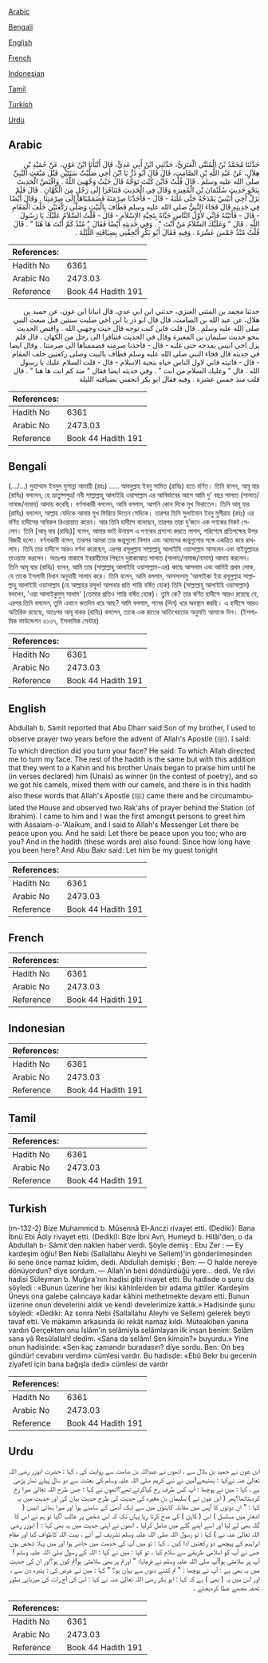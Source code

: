 [Arabic](#arabic)

[Bengali](#bengali)

[English](#english)

[French](#french)

[Indonesian](#indonesian)

[Tamil](#tamil)

[Turkish](#turkish)

[Urdu](#urdu)

## Arabic


<div dir="rtl" lang="ar" style={{fontSize:'larger',backgroundColor:'#f8f9fa',padding:20}}>
حَدَّثَنَا مُحَمَّدُ بْنُ الْمُثَنَّى الْعَنَزِيُّ، حَدَّثَنِي ابْنُ أَبِي عَدِيٍّ، قَالَ أَنْبَأَنَا ابْنُ عَوْنٍ، عَنْ حُمَيْدِ بْنِ هِلاَلٍ، عَنْ عَبْدِ اللَّهِ بْنِ الصَّامِتِ، قَالَ قَالَ أَبُو ذَرٍّ يَا ابْنَ أَخِي صَلَّيْتُ سَنَتَيْنِ قَبْلَ مَبْعَثِ النَّبِيِّ صلى الله عليه وسلم ‏.‏ قَالَ قُلْتُ فَأَيْنَ كُنْتَ تَوَجَّهُ قَالَ حَيْثُ وَجَّهَنِيَ اللَّهُ ‏.‏ وَاقْتَصَّ الْحَدِيثَ بِنَحْوِ حَدِيثِ سُلَيْمَانَ بْنِ الْمُغِيرَةِ وَقَالَ فِي الْحَدِيثِ فَتَنَافَرَا إِلَى رَجُلٍ مِنَ الْكُهَّانِ ‏.‏ قَالَ فَلَمْ يَزَلْ أَخِي أُنَيْسٌ يَمْدَحُهُ حَتَّى غَلَبَهُ - قَالَ - فَأَخَذْنَا صِرْمَتَهُ فَضَمَمْنَاهَا إِلَى صِرْمَتِنَا ‏.‏ وَقَالَ أَيْضًا فِي حَدِيثِهِ قَالَ فَجَاءَ النَّبِيُّ صلى الله عليه وسلم فَطَافَ بِالْبَيْتِ وَصَلَّى رَكْعَتَيْنِ خَلْفَ الْمَقَامِ - قَالَ - فَأَتَيْتُهُ فَإِنِّي لأَوَّلُ النَّاسِ حَيَّاهُ بِتَحِيَّةِ الإِسْلاَمِ - قَالَ - قُلْتُ السَّلاَمُ عَلَيْكَ يَا رَسُولَ اللَّهِ ‏.‏ قَالَ ‏"‏ وَعَلَيْكَ السَّلاَمُ مَنْ أَنْتَ ‏"‏ ‏.‏ وَفِي حَدِيثِهِ أَيْضًا فَقَالَ ‏"‏ مُنْذُ كَمْ أَنْتَ هَا هُنَا ‏"‏ ‏.‏ قَالَ قُلْتُ مُنْذُ خَمْسَ عَشْرَةَ ‏.‏ وَفِيهِ فَقَالَ أَبُو بَكْرٍ أَتْحِفْنِي بِضِيَافَتِهِ اللَّيْلَةَ ‏.‏
</div>
<div style={{backgroundColor:'#f8f9fa',padding:20, marginBottom: 10}}><table> <thead> <tr> <th>References:</th> <th></th> </tr> </thead> <tbody><tr><td>Hadith No</td><td>6361</td></tr><tr><td>Arabic No</td><td>2473.03</td></tr><tr><td>Reference</td><td>Book 44 Hadith 191</td></tr></tbody></table></div>


<div dir="rtl" lang="ar" style={{fontSize:'larger',backgroundColor:'#f8f9fa',padding:20}}>
حدثنا محمد بن المثنى العنزي، حدثني ابن ابي عدي، قال انبانا ابن عون، عن حميد بن هلال، عن عبد الله بن الصامت، قال قال ابو ذر يا ابن اخي صليت سنتين قبل مبعث النبي صلى الله عليه وسلم . قال قلت فاين كنت توجه قال حيث وجهني الله . واقتص الحديث بنحو حديث سليمان بن المغيرة وقال في الحديث فتنافرا الى رجل من الكهان . قال فلم يزل اخي انيس يمدحه حتى غلبه - قال - فاخذنا صرمته فضممناها الى صرمتنا . وقال ايضا في حديثه قال فجاء النبي صلى الله عليه وسلم فطاف بالبيت وصلى ركعتين خلف المقام - قال - فاتيته فاني لاول الناس حياه بتحية الاسلام - قال - قلت السلام عليك يا رسول الله . قال " وعليك السلام من انت " . وفي حديثه ايضا فقال " منذ كم انت ها هنا " . قال قلت منذ خمس عشرة . وفيه فقال ابو بكر اتحفني بضيافته الليلة
</div>
<div style={{backgroundColor:'#f8f9fa',padding:20, marginBottom: 10}}><table> <thead> <tr> <th>References:</th> <th></th> </tr> </thead> <tbody><tr><td>Hadith No</td><td>6361</td></tr><tr><td>Arabic No</td><td>2473.03</td></tr><tr><td>Reference</td><td>Book 44 Hadith 191</td></tr></tbody></table></div>

## Bengali


<div dir="ltr" lang="bn" style={{fontSize:'larger',backgroundColor:'#f8f9fa',padding:20}}>
(…/...) মুহাম্মাদ ইবনুল মুসান্না আনায়ী (রহঃ) ..... আবদুল্লাহ ইবনু সামিত (রাযিঃ) হতে বর্ণিত। তিনি বলেন, আবূ যার (রাযিঃ) বললেন, হে ভ্রাতুষ্পপুত্র! নবী সাল্লাল্লাহু আলাইহি ওয়াসাল্লাম এর আবির্ভাবের আগে আমি দু' বছর সালাত (সালাত/নামাজ/নামায) আদায় করেছি। বর্ণনাকারী বললেন, আমি বললাম, আপনি কোন দিকে মুখ ফিরাতেন। তিনি আবূ যার (রাযিঃ) বললেন, আল্লাহ যেদিকে আমার মুখ ফিরিয়ে দিতেন সেদিকে। তারপর তিনি সুলাইমান ইবনু মুগীরাহ (রহঃ) এর বর্ণিত হাদীসের অবিকল রিওয়ায়াত করেন। আর তিনি হাদীসে বলেছেন, তারপর তারা দু’জনে এক গণকের নিকট গেলেন। তিনি [আবূ যার (রাযিঃ)] বলেন, আমার ভাই উনায়স এ গণকের প্রশংসা করতে লাগল, পরিশেষে প্রতিপক্ষের উপর বিজয়ী হলো। বর্ণনাকারী বলেন, তারপর আমরা তার জন্তুগুলো নিলাম এবং আমাদের জন্তুগুলোর সঙ্গে একত্রিত করে রাখলাম। তিনি তার হাদীসে আরও বর্ণনা করেছেন, এরপর রসূলুল্লাহ সাল্লাল্লাহু আলাইহি ওয়াসাল্লাম আসলেন এবং বাইতুল্লাহর তাওয়াফ করলেন। অতঃপর মাকামে ইবরাহীমের পিছনে দুরাকাআত সালাত (সালাত/নামাজ/নামায) আদায় করলেন। তিনি আবূ যার (রাযিঃ) বলেন, আমি তার (সাল্লাল্লাহু আলাইহি ওয়াসাল্লাম-এর) কাছে আসলাম এবং আমিই প্রথম লোক, যে তাকে ইসলামী বিধান অনুযায়ী সালাম করে। তিনি বলেন, আমি বললাম, আসসালামু 'আলাইকা ইয়া রসূলুল্লাহ সাল্লাল্লাহু আলাইহি ওয়াসাল্লাম (হে আল্লাহর রসূল! আপনার প্রতি শান্তি বর্ষিত হোক) তিনি (সাল্লাল্লাহু আলাইহি ওয়াসাল্লাম) বললেন, 'ওয়া আলাইকুমুস্ সালাম' (তোমার প্রতিও শান্তি বর্ষিত হোক)। তুমি কে? তার বর্ণিত হাদীসে আরও রয়েছে যে, এরপর তিনি বললেন, তুমি এখানে কতদিন ধরে আছ? আমি বললাম, পনের (দিন) ধরে অবস্থান করছি। এ হাদীসে আরও অতিরিক্ত রয়েছে, অতঃপর আবূ বাকর (রাযিঃ) বললেন, তাকে এক রাতের আতিথেয়তার অনুমতি আমাকে দিন। (ইসলামিক ফাউন্ডেশন ৬১৩৭, ইসলামিক সেন্টার)
</div>
<div style={{backgroundColor:'#f8f9fa',padding:20, marginBottom: 10}}><table> <thead> <tr> <th>References:</th> <th></th> </tr> </thead> <tbody><tr><td>Hadith No</td><td>6361</td></tr><tr><td>Arabic No</td><td>2473.03</td></tr><tr><td>Reference</td><td>Book 44 Hadith 191</td></tr></tbody></table></div>

## English


<div dir="ltr" lang="en" style={{fontSize:'larger',backgroundColor:'#f8f9fa',padding:20}}>
Abdullah b. Samit reported that Abu Dharr said:Son of my brother, I used to observe prayer two years before the advent of Allah's Apostle (ﷺ). I said: To which direction did you turn your face? He said: To which Allah directed me to turn my face. The rest of the hadith is the same but with this addition that they went to a Kahin and his brother Unais began to praise him until he (in verses declared) him (Unais) as winner (in the contest of poetry), and so we got his camels, mixed them with our camels, and there is in this hadith also these words that Allah's Apostle (ﷺ) came there and he circumambulated the House and observed two Rak'ahs of prayer behind the Station (of Ibrahim). I came to him and I was the first amongst persons to greet him with Assalam-o-'Alaikum, and I said to Allah's Messenger Let there be peace upon you. And he said: Let there be peace upon you too; who are you? And in the hadith (these words are) also found: Since how long have you been here? And Abu Bakr said: Let him be my guest tonight
</div>
<div style={{backgroundColor:'#f8f9fa',padding:20, marginBottom: 10}}><table> <thead> <tr> <th>References:</th> <th></th> </tr> </thead> <tbody><tr><td>Hadith No</td><td>6361</td></tr><tr><td>Arabic No</td><td>2473.03</td></tr><tr><td>Reference</td><td>Book 44 Hadith 191</td></tr></tbody></table></div>

## French


<div dir="ltr" lang="fr" style={{fontSize:'larger',backgroundColor:'#f8f9fa',padding:20}}>

</div>
<div style={{backgroundColor:'#f8f9fa',padding:20, marginBottom: 10}}><table> <thead> <tr> <th>References:</th> <th></th> </tr> </thead> <tbody><tr><td>Hadith No</td><td>6361</td></tr><tr><td>Arabic No</td><td>2473.03</td></tr><tr><td>Reference</td><td>Book 44 Hadith 191</td></tr></tbody></table></div>

## Indonesian


<div dir="ltr" lang="id" style={{fontSize:'larger',backgroundColor:'#f8f9fa',padding:20}}>

</div>
<div style={{backgroundColor:'#f8f9fa',padding:20, marginBottom: 10}}><table> <thead> <tr> <th>References:</th> <th></th> </tr> </thead> <tbody><tr><td>Hadith No</td><td>6361</td></tr><tr><td>Arabic No</td><td>2473.03</td></tr><tr><td>Reference</td><td>Book 44 Hadith 191</td></tr></tbody></table></div>

## Tamil


<div dir="ltr" lang="ta" style={{fontSize:'larger',backgroundColor:'#f8f9fa',padding:20}}>

</div>
<div style={{backgroundColor:'#f8f9fa',padding:20, marginBottom: 10}}><table> <thead> <tr> <th>References:</th> <th></th> </tr> </thead> <tbody><tr><td>Hadith No</td><td>6361</td></tr><tr><td>Arabic No</td><td>2473.03</td></tr><tr><td>Reference</td><td>Book 44 Hadith 191</td></tr></tbody></table></div>

## Turkish


<div dir="ltr" lang="tr" style={{fontSize:'larger',backgroundColor:'#f8f9fa',padding:20}}>
(m-132-2) Bize Muhammcd b. Müsennâ El-Anczi rivayet etti. (Dediki): Bana İbnü Ebi Âdiy rivayet etti. (Dediki): Bize İbni Avn, Humeyd b. Hilâl'den, o da Abdullah b- Sâmit'den naklen haber verdi. Şöyle demiş : Ebu Zer : — Ey kardeşim oğlu! Ben Nebi (Sallallahu Aleyhi ve Sellem)'in gönderilmesinden iki sene önce namaz kıldım, dedi. Abdullah demişki ; Ben: — O halde nereye dönüyordun? diye sordum. — Allah'ın beni döndürdüğü yere... dedi. Ve râvi hadisi Süleyman b. Muğıra'nın hadisi gibi rivayet etti. Bu hadisde o şunu da söyledi : «Bunun üzerine her ikisi kâhinlerden bir adama gittiler. Kardeşim Üneys ona galebe çalıncaya kadar kâhini methetmekte devam etti. Bunun üzerine onun develerini aldık ve kendi develerimize kattık.» Hadisinde şunu söyledi: «Dediki: Az sonra Nebi (Sallallahu Aleyhi ve Sellem) gelerek beyti tavaf etti. Ve makamın arkasında iki rekât namaz kıldı. Müteakiben yanına vardın Gerçekten onu İslâm'ın selâmiyla selâmlayan ilk insan benim: Selâm sana yâ Resûlallah! dedim. «Sana da selâm! Sen kimsin?» buyurdu.» Yine onun hadisinde: «Sen kaç zamandır buradasın? diye sordu. Ben: On beş gündür! cevabını verdim» cümlesi vardır. Bu hadisde: «Ebû Bekr bu gecenin ziyafeti için bana bağışla dedi» cümlesi de vardır
</div>
<div style={{backgroundColor:'#f8f9fa',padding:20, marginBottom: 10}}><table> <thead> <tr> <th>References:</th> <th></th> </tr> </thead> <tbody><tr><td>Hadith No</td><td>6361</td></tr><tr><td>Arabic No</td><td>2473.03</td></tr><tr><td>Reference</td><td>Book 44 Hadith 191</td></tr></tbody></table></div>

## Urdu


<div dir="rtl" lang="ur" style={{fontSize:'larger',backgroundColor:'#f8f9fa',padding:20}}>
ابن عون نے حمید بن ہلال سے ، انھوں نے عبداللہ بن صامت سے روایت کی ، کہا : حضرت ابوزر رضی اللہ تعالیٰ عنہ نےکہا : بھتیجے!میں نے نبی کریم صلی اللہ علیہ وسلم کی بعثت سے دو سال پہلے نماز پڑھی ہے ، کہا : میں نے پوچھا : آپ کس طرف رخ کیاکرتے تھے؟انھوں نے کہا : جس طرح اللہ تعالیٰ میرا رخ کردیتاتھا؟پھر ( ابن عون نے ) سلیمان بن مغیرہ کی حدیث کی طرح حدیث بیان کی اور حدیث میں یہ کہا : " ان دونوں کا آپس میں مقابلہ کاہنوں میں سے ایک آدمی کے سامنے ہوا اور میرا بھائی انیس ( اشعار میں مسلسل ) اس ( کاہن ) کی مدح کرتا رہا یہاں تک کہ اس شخص پر غالب آگیا تو ہم نے اس کا گلہ بھی لے لیا اور اسے اپنے گلے میں شامل کرلیا ۔ انھوں نے اپنی حدیث میں یہ بھی کہا : ( ابوزر رضی اللہ تعالیٰ عنہ نے ) کہا : تو رسول اللہ صلی اللہ علیہ وسلم تشریف لے آئے ، بیت اللہ کاطواف کیا اور مقام ابراہیم کے پیچھے دو رکعتیں ادا کیں ۔ کہا : تو میں آپ کی خدمت میں حاضر ہوا اور میں پہلا شخص ہوں جس نے آپ کو اسلامی طریقے سے سلام کیا ۔ تو کہا : میں نے کہا : اللہ کے رسول صلی اللہ علیہ وسلم !آپ پر سلامتی ہو!آپ صلی اللہ علیہ وسلم نے فرمایا؛ " اورتم پر بھی سلامتی ہو!تم کون ہو؟اور ان کی حدیث میں یہ بھی ہے : آپ نے پوچھا : " تم کتنے دنوں سے یہاں ہو؟ " کہا : میں نے عرض کی : پندرہ دن سے ، اور اس میں یہ ( بھی ) ہے کہ کہا : ابو بکر رضی اللہ تعالیٰ عنہ نے کہا : اس کی آج رات کی میزبانی بطور تحفہ مجھے عطا کردیجئے ۔
</div>
<div style={{backgroundColor:'#f8f9fa',padding:20, marginBottom: 10}}><table> <thead> <tr> <th>References:</th> <th></th> </tr> </thead> <tbody><tr><td>Hadith No</td><td>6361</td></tr><tr><td>Arabic No</td><td>2473.03</td></tr><tr><td>Reference</td><td>Book 44 Hadith 191</td></tr></tbody></table></div>